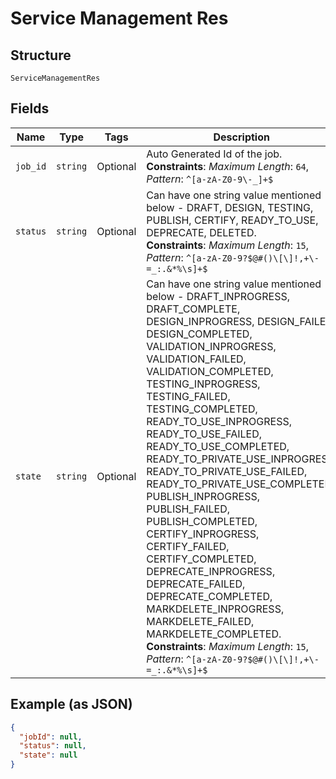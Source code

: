 
# Service Management Res

## Structure

`ServiceManagementRes`

## Fields

| Name | Type | Tags | Description |
|  --- | --- | --- | --- |
| `job_id` | `string` | Optional | Auto Generated Id of the job.<br>**Constraints**: *Maximum Length*: `64`, *Pattern*: `^[a-zA-Z0-9\-_]+$` |
| `status` | `string` | Optional | Can have one string value mentioned below  - DRAFT, DESIGN, TESTING, PUBLISH, CERTIFY, READY_TO_USE, DEPRECATE, DELETED.<br>**Constraints**: *Maximum Length*: `15`, *Pattern*: `^[a-zA-Z0-9?$@#()\[\]!,+\-=_:.&*%\s]+$` |
| `state` | `string` | Optional | Can have one string value mentioned below   - DRAFT_INPROGRESS, DRAFT_COMPLETE, DESIGN_INPROGRESS, DESIGN_FAILED, DESIGN_COMPLETED, VALIDATION_INPROGRESS,  VALIDATION_FAILED, VALIDATION_COMPLETED, TESTING_INPROGRESS, TESTING_FAILED, TESTING_COMPLETED, READY_TO_USE_INPROGRESS, READY_TO_USE_FAILED, READY_TO_USE_COMPLETED, READY_TO_PRIVATE_USE_INPROGRESS, READY_TO_PRIVATE_USE_FAILED, READY_TO_PRIVATE_USE_COMPLETED,  PUBLISH_INPROGRESS,  PUBLISH_FAILED,  PUBLISH_COMPLETED,  CERTIFY_INPROGRESS,  CERTIFY_FAILED, CERTIFY_COMPLETED, DEPRECATE_INPROGRESS,  DEPRECATE_FAILED, DEPRECATE_COMPLETED, MARKDELETE_INPROGRESS, MARKDELETE_FAILED, MARKDELETE_COMPLETED.<br>**Constraints**: *Maximum Length*: `15`, *Pattern*: `^[a-zA-Z0-9?$@#()\[\]!,+\-=_:.&*%\s]+$` |

## Example (as JSON)

```json
{
  "jobId": null,
  "status": null,
  "state": null
}
```

